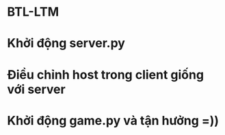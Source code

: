 # BTL-LTM
# Khởi động server.py
# Điều chỉnh host trong client giống với server 
# Khởi động game.py và tận hưởng =))
